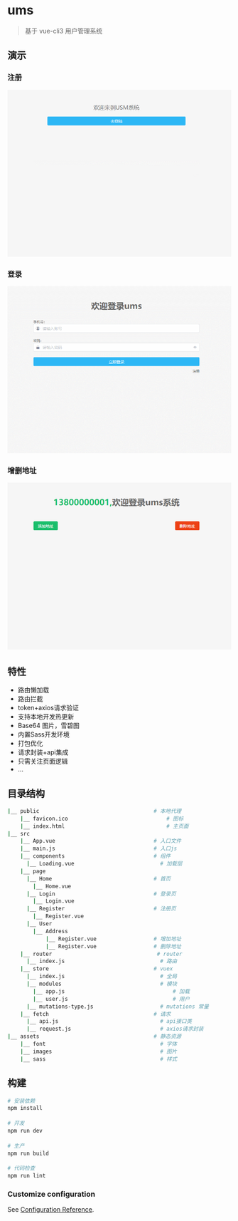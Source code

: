 # ums

> 基于 vue-cli3 用户管理系统

## 演示

### 注册
![ums](/screenshot/注册.gif)

### 登录
![ums](/screenshot/登录.gif)

### 增删地址
![ums](/screenshot/增删地址.gif)

## 特性

- 路由懒加载
- 路由拦截
- token+axios请求验证
- 支持本地开发热更新
- Base64 图片，雪碧图
- 内置Sass开发环境
- 打包优化
- 请求封装+api集成
- 只需关注页面逻辑
- ...

## 目录结构

```bash
|__ public                                    # 本地代理
    |__ favicon.ico                               # 图标
    |__ index.html                                # 主页面
|__ src
    |__ App.vue                               # 入口文件
    |__ main.js                               # 入口js
    |__ components                            # 组件
      |__ Loading.vue                           # 加载层
    |__ page
      |__ Home                                # 首页
        |__ Home.vue
      |__ Login                               # 登录页
        |__ Login.vue
      |__ Register                            # 注册页
        |__ Register.vue
      |__ User                              
        |__ Address  
            |__ Register.vue                  # 增加地址
            |__ Register.vue                  # 删除地址
    |__ router                                 # router
      |__ index.js                              # 路由
    |__ store                                 # vuex
      |__ index.js                              # 全局
      |__ modules                               # 模块
        |__ app.js                                  # 加载
        |__ user.js                                 # 用户
      |__ mutations-type.js                     # mutations 常量
    |__ fetch                                 # 请求
      |__ api.js                                # api接口类
      |__ request.js                            # axios请求封装
|__ assets                                    # 静态资源
    |__ font                                    # 字体
    |__ images                                  # 图片
    |__ sass                                    # 样式
```

## 构建
``` bash
# 安装依赖
npm install

# 开发
npm run dev

# 生产
npm run build

# 代码检查
npm run lint
```

### Customize configuration
See [Configuration Reference](https://cli.vuejs.org/config/).
